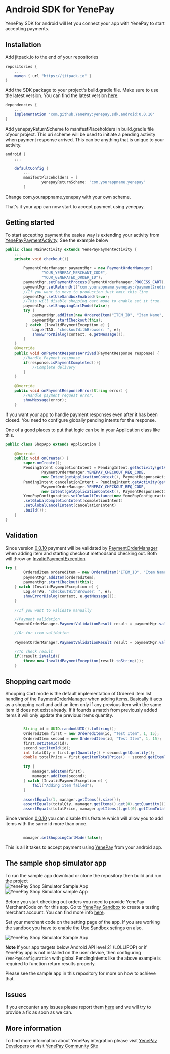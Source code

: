# Android SDK for YenePay
YenePay SDK for android will let you connect your app with YenePay to start accepting payments. 

## Installation
Add jitpack.io to the end of your repositories
```gradle
repositories {
    ...
    maven { url "https://jitpack.io" }
}
```
Add the SDK package to your project's build.gradle file. Make sure to use the latest version. You can find the latest version [here](https://https://github.com/YenePay/yenepay.sdk.android/releases).
```gradle
dependencies {
    ...
    implementation 'com.github.YenePay:yenepay.sdk.android:0.0.10'
}
```
Add yenepayReturnScheme to manifestPlaceholders in build.gradle file ofyour project. This uri scheme will be used to initiate a pending activity when payment response arrived. This  can be anything that is unique to your activity.

```gradle
android {
    ...

    defaultConfig {
        ...
        manifestPlaceholders = [
                yenepayReturnScheme: "com.yourappname.yenepay"
        ]

```
Change com.yourappname.yenepay with your own scheme. 


That's it your app can now start to accept payment using yenepay.

## Getting started

To start accepting payment the easies way is extending your activity from [YenePayPaymentActivity](https://github.com/YenePay/yenepay.sdk.android/blob/master/yeneSDK/src/main/java/com/yenepaySDK/YenePayPaymentActivity.java). See the example below

```Java
public class MainActivity extends YenePayPaymentActivity {
    ...
    private void checkout(){

        PaymentOrderManager paymentMgr = new PaymentOrderManager(
                "YOUR_YENEPAY_MERCHANT_CODE",
                "YOUR_GENERATED_ORDER_ID");
        paymentMgr.setPaymentProcess(PaymentOrderManager.PROCESS_CART);
        paymentMgr.setReturnUrl("com.yourappname.yenepay:/payment2redirect");
        //If you want to move to production just omit this line
        paymentMgr.setUseSandboxEnabled(true);     
        //This will disable shopping cart mode to enable set it true.
        paymentMgr.setShoppingCartMode(false);
        try {
            paymentMgr.addItem(new OrderedItem("ITEM_ID", "Item Name", 2, 12.70));
            paymentMgr.startCheckout(this);
         } catch (InvalidPaymentException e) {
            Log.e(TAG, "checkoutWithBrowser: ", e);
            showErrorDialog(context, e.getMessage());
        }
    }
    @Override
    public void onPaymentResponseArrived(PaymentResponse response) {
        //Handle Payment response
        if(response.isPaymentCompleted()){
            //Complete delivery
        }
    }

    @Override
    public void onPaymentResponseError(String error) {
        //Handle payment request error.
        showMessage(error);
    }

```

If you want your app to handle payment responses even after it has been closed. You need to configure globally pending intents for the response.

One of a good places to put that logic can be in your Application class like this.

```Java
public class ShopApp extends Application {

    @Override
    public void onCreate() {
        super.onCreate();
        PendingIntent completionIntent = PendingIntent.getActivity(getApplicationContext(),
                PaymentOrderManager.YENEPAY_CHECKOUT_REQ_CODE,
                new Intent(getApplicationContext(), PaymentResponseActivity.class), 0);
        PendingIntent cancelationIntent = PendingIntent.getActivity(getApplicationContext(),
                PaymentOrderManager.YENEPAY_CHECKOUT_REQ_CODE,
                new Intent(getApplicationContext(), PaymentResponseActivity.class), 0);
        YenePayConfiguration.setDefaultInstance(new YenePayConfiguration.Builder(getApplicationContext())
        .setGlobalCompletionIntent(completionIntent)
        .setGlobalCancelIntent(cancelationIntent)
        .build());
    }
}

```

## Validation
Since version [0.0.10](https://github.com/YenePay/yenepay.sdk.android/releases/tag/0.0.10) payment will be validated by [PaymentOrderManager](https://github.com/YenePay/yenepay.sdk.android/blob/master/yeneSDK/src/main/java/com/yenepaySDK/PaymentOrderManager.java) when adding item and starting checkout methodsand checking out. Both will throw an [InvalidPaymentException](https://github.com/YenePay/yenepay.sdk.android/blob/master/yeneSDK/src/main/java/com/yenepaySDK/errors/InvalidPaymentException.java)

```Java
try {
        OrderedItem orderedItem = new OrderedItem("ITEM_ID", "Item Name", 2, 12.70);
        paymentMgr.addItem(orderedItem);
        paymentMgr.startCheckout(this);
    } catch (InvalidPaymentException e) {
        Log.e(TAG, "checkoutWithBrowser: ", e);
        showErrorDialog(context, e.getMessage());
    }

    //If you want to validate manually

    //Payment validation
    PaymentOrderManager.PaymentValidationResult result = paymentMgr.validate();

    //Or for item validation 

    PaymentOrderManager.PaymentValidationResult result = paymentMgr.validateOrderedItem(orderedItem);

    //To check result
    if(!result.isValid){
        throw new InvalidPaymentException(result.toString());
    }
````
## Shopping cart mode

Shopping Cart mode is the default implementation of Ordered item list handling of the [PaymentOrderManager](https://github.com/YenePay/yenepay.sdk.android/blob/master/yeneSDK/src/main/java/com/yenepaySDK/PaymentOrderManager.java) when adding items. Basically it acts as a shopping cart and add an item only if any previous item with the same item id does not exist already. If it founds a match from previously added items it will only update the previous items quantity.

```Java

        String id = UUID.randomUUID().toString();
        OrderedItem first = new OrderedItem(id, "Test Item", 1, 15);
        OrderedItem second = new OrderedItem(id, "Test Item", 1, 15);
        first.setItemId(id);
        second.setItemId(id);
        int totalQty = first.getQuantity() + second.getQuantity();
        double totalPrice = first.getItemTotalPrice() + second.getItemTotalPrice();

        try {
            manager.addItem(first);
            manager.addItem(second);
        } catch (InvalidPaymentException e) {
            fail("Adding item failed");
        }

        assertEquals(1, manager.getItems().size());
        assertEquals(totalQty, manager.getItems().get(0).getQuantity());
        assertEquals(totalPrice, manager.getItems().get(0).getItemTotalPrice(), 0);

```

Since version [0.0.10](https://github.com/YenePay/yenepay.sdk.android/releases/tag/0.0.10) you can disable this feature which will allow you to add items with the same id more than once.
```Java

        manager.setShoppingCartMode(false);

```

This is all it takes to accept payment using [YenePay](https://www.yenepay.com) from your android app. 

## The sample shop simulator app
To run the sample app download or clone the repository then build and run the project <br/>
![YenePay Shop Simulator Sample App](https://github.com/YenePay/yenepay.sdk.android/blob/master/screenshots/device-2019-07-04-031141.png) ![YenePay Shop Simulator sample App](https://github.com/YenePay/yenepay.sdk.android/blob/master/screenshots/device-2019-07-04-031105.png)

Before you start checking out orders you need to provide YenePay MerchantCode on for this app. Go to [YenePay Sandbox](https://sandbox.yenepay.com) to create a testing merchant account. You can find more info [here](https://commuity.yenepay.com).

Set your merchant code on the setting page of the app. If you are working the sandbox you have to enable the Use Sandbox setings on also.

![YenePay Shop Simulator Sample App](https://github.com/YenePay/yenepay.sdk.android/blob/master/screenshots/device-2019-07-04-031258.png)


**Note**
If your app targets below Android API level 21 (LOLLIPOP) or if YenePay app is not installed on the user device, then configuring `YenePayConfiguration` with global PendingIntents like the above example is required to function return results properly.

Please see the sample app in this repository for more on how to achieve that.

## Issues
If you encounter any issues please report them [here](https://github.com/YenePay/yenepay.sdk.android/issues) and we will try to provide a fix as soon as we can.

## More information

To find more information about YenePay integration please visit [YenePay Developers](https://yenepay.com/developers) or visit [YenePay Community Site](https://community.yenepay.com)
